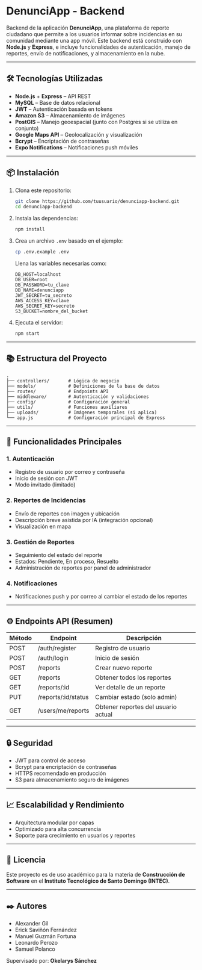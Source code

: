 # DenunciApp - Backend

Backend de la aplicación **DenunciApp**, una plataforma de reporte ciudadano que permite a los usuarios informar sobre incidencias en su comunidad mediante una app móvil. Este backend está construido con **Node.js** y **Express**, e incluye funcionalidades de autenticación, manejo de reportes, envío de notificaciones, y almacenamiento en la nube.

---

## 🛠️ Tecnologías Utilizadas

- **Node.js** + **Express** – API REST
- **MySQL** – Base de datos relacional
- **JWT** – Autenticación basada en tokens
- **Amazon S3** – Almacenamiento de imágenes
- **PostGIS** – Manejo geoespacial (junto con Postgres si se utiliza en conjunto)
- **Google Maps API** – Geolocalización y visualización
- **Bcrypt** – Encriptación de contraseñas
- **Expo Notifications** – Notificaciones push móviles

---

## 📦 Instalación

1. Clona este repositorio:

   ```bash
   git clone https://github.com/tuusuario/denunciapp-backend.git
   cd denunciapp-backend
   ```

2. Instala las dependencias:

   ```bash
   npm install
   ```

3. Crea un archivo `.env` basado en el ejemplo:

   ```bash
   cp .env.example .env
   ```

   Llena las variables necesarias como:

   ```env
   DB_HOST=localhost
   DB_USER=root
   DB_PASSWORD=tu_clave
   DB_NAME=denunciapp
   JWT_SECRET=tu_secreto
   AWS_ACCESS_KEY=clave
   AWS_SECRET_KEY=secreto
   S3_BUCKET=nombre_del_bucket
   ```

4. Ejecuta el servidor:

   ```bash
   npm start
   ```

---

## 📚 Estructura del Proyecto

```
.
├── controllers/       # Lógica de negocio
├── models/            # Definiciones de la base de datos
├── routes/            # Endpoints API
├── middleware/        # Autenticación y validaciones
├── config/            # Configuración general
├── utils/             # Funciones auxiliares
├── uploads/           # Imágenes temporales (si aplica)
└── app.js             # Configuración principal de Express
```

---

## 🔐 Funcionalidades Principales

### 1. Autenticación
- Registro de usuario por correo y contraseña
- Inicio de sesión con JWT
- Modo invitado (limitado)

### 2. Reportes de Incidencias
- Envío de reportes con imagen y ubicación
- Descripción breve asistida por IA (integración opcional)
- Visualización en mapa

### 3. Gestión de Reportes
- Seguimiento del estado del reporte
- Estados: Pendiente, En proceso, Resuelto
- Administración de reportes por panel de administrador

### 4. Notificaciones
- Notificaciones push y por correo al cambiar el estado de los reportes

---

## ⚙️ Endpoints API (Resumen)

| Método | Endpoint              | Descripción                          |
|--------|-----------------------|--------------------------------------|
| POST   | /auth/register        | Registro de usuario                  |
| POST   | /auth/login           | Inicio de sesión                     |
| POST   | /reports              | Crear nuevo reporte                  |
| GET    | /reports              | Obtener todos los reportes           |
| GET    | /reports/:id          | Ver detalle de un reporte            |
| PUT    | /reports/:id/status   | Cambiar estado (solo admin)          |
| GET    | /users/me/reports     | Obtener reportes del usuario actual  |

---

## 🔒 Seguridad

- JWT para control de acceso
- Bcrypt para encriptación de contraseñas
- HTTPS recomendado en producción
- S3 para almacenamiento seguro de imágenes

---

## 📈 Escalabilidad y Rendimiento

- Arquitectura modular por capas
- Optimizado para alta concurrencia
- Soporte para crecimiento en usuarios y reportes

---

## 📄 Licencia

Este proyecto es de uso académico para la materia de **Construcción de Software** en el **Instituto Tecnológico de Santo Domingo (INTEC)**.

---

## ✒️ Autores

- Alexander Gil
- Erick Saviñón Fernández
- Manuel Guzmán Fortuna
- Leonardo Perozo
- Samuel Polanco

Supervisado por: **Okelarys Sánchez**

